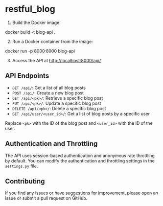# restful_blog

1. Build the Docker image:




docker build -t blog-api .




2. Run a Docker container from the image:




docker run -p 8000:8000 blog-api




3. Access the API at [http://localhost:8000/api/](http://localhost:8000/api/)

## API Endpoints

- `GET /api/`: Get a list of all blog posts
- `POST /api/`: Create a new blog post
- `GET /api/<pk>/`: Retrieve a specific blog post
- `PUT /api/<pk>/`: Update a specific blog post
- `DELETE /api/<pk>/`: Delete a specific blog post
- `GET /api/user/<user_id>/`: Get a list of blog posts by a specific user

Replace `<pk>` with the ID of the blog post and `<user_id>` with the ID of the user.

## Authentication and Throttling

The API uses session-based authentication and anonymous rate throttling by default. You can modify the authentication and throttling settings in the `settings.py` file.

## Contributing

If you find any issues or have suggestions for improvement, please open an issue or submit a pull request on GitHub.

